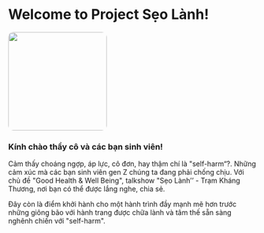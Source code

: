 # Welcome to Project Sẹo Lành!


<a href="url"><img src="https://seolanh.github.io/static/media/logo.c34a144b2ccda0c56b6c.jpg" height="auto" width="200" style="border-radius:10px"></a>


### Kính chào thầy cô và các bạn sinh viên! 
Cảm thấy choáng ngợp, áp lực, cô đơn, hay thậm chí là "self-harm“?. Những cảm xúc mà các bạn sinh viên gen Z chúng ta đang phải chống chịu. Với chủ đề "Good Health & Well Being", talkshow "Sẹo Lành’’ - Trạm Kháng Thương, nơi bạn có thể được lắng nghe, chia sẻ. 

Đây còn là điểm khởi hành cho một hành trình đầy mạnh mẽ hơn trước những giông bão với hành trang được chữa lành và tâm thế sẵn sàng nghênh chiến với "self-harm".
